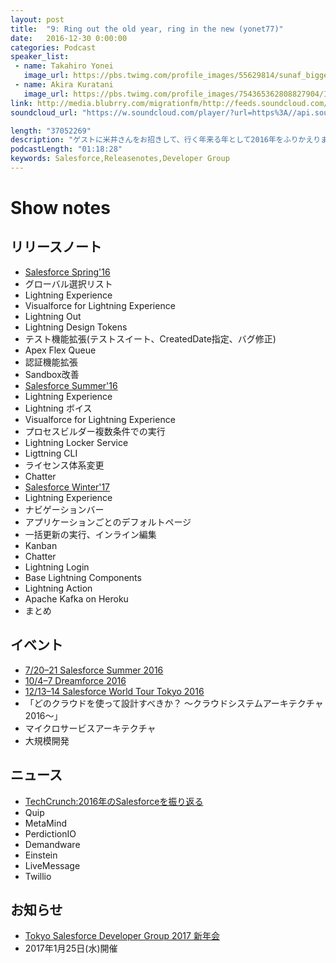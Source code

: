 ```yaml
---
layout: post
title:  "9: Ring out the old year, ring in the new (yonet77)"
date:   2016-12-30 0:00:00
categories: Podcast
speaker_list:
 - name: Takahiro Yonei
   image_url: https://pbs.twimg.com/profile_images/55629814/sunaf_bigger.jpg
 - name: Akira Kuratani
   image_url: https://pbs.twimg.com/profile_images/754365362808827904/Ig84TgbE_400x400.jpg
link: http://media.blubrry.com/migrationfm/http://feeds.soundcloud.com/stream/300288064-migrationfm-9-ring-out-the-old-year-ring-in-the-new-yonet77.mp3
soundcloud_url: "https://w.soundcloud.com/player/?url=https%3A//api.soundcloud.com/tracks/300288064&amp;color=ff5500&amp;auto_play=false&amp;hide_related=false&amp;show_comments=true&amp;show_user=true&amp;show_reposts=false"

length: "37052269"
description: "ゲストに米井さんをお招きして、行く年来る年として2016年をふりかえりました。"
podcastLength: "01:18:28"
keywords: Salesforce,Releasenotes,Developer Group
---
```


# Show notes

## リリースノート

- [Salesforce Spring'16](http://www.slideshare.net/DeveloperForceJapan/spring16-web)
 - グローバル選択リスト
 - Lightning Experience
  - Visualforce for Lightning Experience
  - Lightning Out
  - Lightning Design Tokens
 - テスト機能拡張(テストスイート、CreatedDate指定、バグ修正)
 - Apex Flex Queue
 - 認証機能拡張
 - Sandbox改善
- [Salesforce Summer'16](http://www.slideshare.net/DeveloperForceJapan/summer-16-web)
 - Lightning Experience
  - Lightning ボイス
  - Visualforce for Lightning Experience
 - プロセスビルダー複数条件での実行
 - Lightning Locker Service
 - Ligttning CLI
 - ライセンス体系変更
 - Chatter
- [Salesforce Winter'17](http://www.slideshare.net/DeveloperForceJapan/winter-17-web)
 - Lightning Experience
  - ナビゲーションバー
  - アプリケーションごとのデフォルトページ
  - 一括更新の実行、インライン編集
  - Kanban
 - Chatter
 - Lightning Login
 - Base Lightning Components
 - Lightning Action
 - Apache Kafka on Heroku
- まとめ

## イベント

- [7/20–21 Salesforce Summer 2016](https://www.salesforce.com/jp/blog/2016/08/2016summer-main.html)
- [10/4–7 Dreamforce 2016](https://www.salesforce.com/jp/blog/2016/11/top-10-highlights-dreamforce-16.html)
- [12/13–14 Salesforce World Tour Tokyo 2016](https://www.salesforce.com/jp/blog/2016/12/vol1-SWTT-2016.html)
 - 「どのクラウドを使って設計すべきか？ ～クラウドシステムアーキテクチャ 2016～」
 - マイクロサービスアーキテクチャ
 - 大規模開発

## ニュース

- [TechCrunch:2016年のSalesforceを振り返る](http://jp.techcrunch.com/2016/12/28/20161223salesforce-asserted-itself-in-2016/)
 - Quip
 - MetaMind
 - PerdictionIO
 - Demandware
 - Einstein
 - LiveMessage
 - Twillio

## お知らせ

- [Tokyo Salesforce Developer Group 2017 新年会](https://www.meetup.com/ja-JP/Tokyo-Salesforce-Developer-Group/events/236348361/)
 - 2017年1月25日(水)開催
